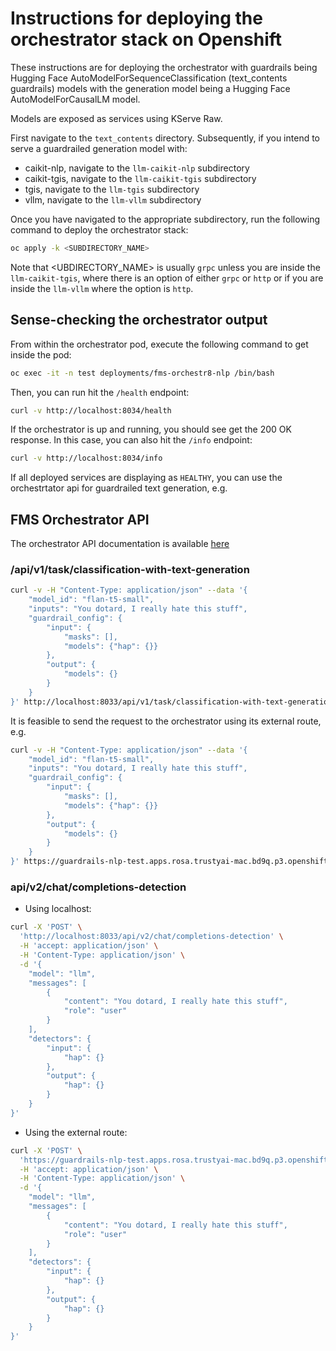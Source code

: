 # Instructions for deploying the orchestrator stack on Openshift

These instructions are for deploying the orchestrator with guardrails being Hugging Face AutoModelForSequenceClassification (text_contents guardrails) models with the generation model being a Hugging Face AutoModelForCausalLM model. 

Models are exposed as services using KServe Raw. 

First navigate to the `text_contents` directory. Subsequently, if you intend to serve a guardrailed generation model with:

- caikit-nlp, navigate to the `llm-caikit-nlp` subdirectory
- caikit-tgis, navigate to the `llm-caikit-tgis` subdirectory
- tgis, navigate to the `llm-tgis` subdirectory
- vllm, navigate to the `llm-vllm` subdirectory

Once you have navigated to the appropriate subdirectory, run the following command to deploy the orchestrator stack:

```bash
oc apply -k <SUBDIRECTORY_NAME>
```

Note that <UBDIRECTORY_NAME> is usually `grpc` unless you are inside the `llm-caikit-tgis`, where there is an option of either `grpc` or `http` or if you are inside the `llm-vllm` where the option is `http`.

## Sense-checking the orchestrator output

From within the orchestrator pod, execute the following command to get inside the pod:

```bash
oc exec -it -n test deployments/fms-orchestr8-nlp /bin/bash
```

Then, you can run hit the `/health` endpoint:

```bash
curl -v http://localhost:8034/health
```

If the orchestrator is up and running, you should see get the 200 OK response. In this case, you can also hit the `/info` endpoint:

```bash
curl -v http://localhost:8034/info
```

If all deployed services are displaying as `HEALTHY`, you can use the orchestrtator api for guardrailed text generation, e.g. 

## FMS Orchestrator API

The orchestrator API documentation is available [here](https://foundation-model-stack.github.io/fms-guardrails-orchestrator/?urls.primaryName=Orchestrator+API#/)

### /api/v1/task/classification-with-text-generation

```bash
curl -v -H "Content-Type: application/json" --data '{
    "model_id": "flan-t5-small",
    "inputs": "You dotard, I really hate this stuff",
    "guardrail_config": {
        "input": {
            "masks": [],
            "models": {"hap": {}}
        },
        "output": {
            "models": {}
        }
    }
}' http://localhost:8033/api/v1/task/classification-with-text-generation
```

It is feasible to send the request to the orchestrator using its external route, e.g.

```bash
curl -v -H "Content-Type: application/json" --data '{
    "model_id": "flan-t5-small",
    "inputs": "You dotard, I really hate this stuff",
    "guardrail_config": {
        "input": {
            "masks": [],
            "models": {"hap": {}}
        },
        "output": {
            "models": {}
        }
    }
}' https://guardrails-nlp-test.apps.rosa.trustyai-mac.bd9q.p3.openshiftapps.com/api/v1/task/classification-with-text-generation
```

### api/v2/chat/completions-detection

- Using localhost:

```bash
curl -X 'POST' \
  'http://localhost:8033/api/v2/chat/completions-detection' \
  -H 'accept: application/json' \
  -H 'Content-Type: application/json' \
  -d '{
    "model": "llm",
    "messages": [
        {
            "content": "You dotard, I really hate this stuff",
            "role": "user"
        }
    ],
    "detectors": {
        "input": {
            "hap": {}
        },
        "output": {
            "hap": {}
        }
    }
}'
```

- Using the external route:

```bash
curl -X 'POST' \
  'https://guardrails-nlp-test.apps.rosa.trustyai-mac.bd9q.p3.openshiftapps.com/api/v2/chat/completions-detection' \
  -H 'accept: application/json' \
  -H 'Content-Type: application/json' \
  -d '{
    "model": "llm",
    "messages": [
        {
            "content": "You dotard, I really hate this stuff",
            "role": "user"
        }
    ],
    "detectors": {
        "input": {
            "hap": {}
        },
        "output": {
            "hap": {}
        }
    }
}'
```